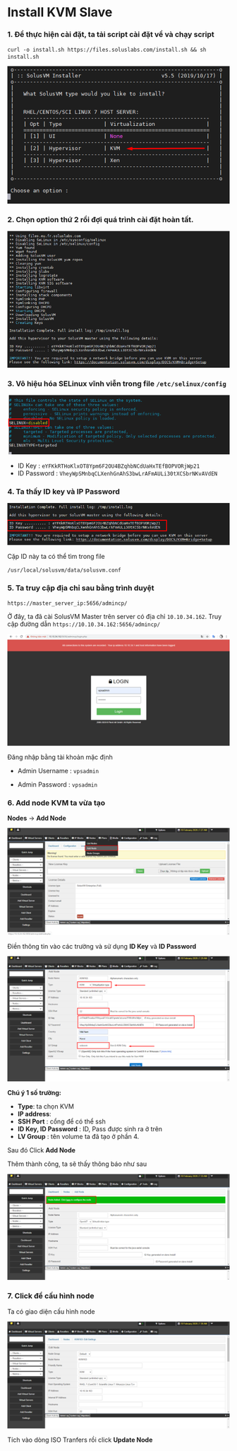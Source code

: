 # Install KVM Slave

### 1. Để thực hiện cài đặt, ta tải script cài đặt về và chạy script

```
curl -o install.sh https://files.soluslabs.com/install.sh && sh install.sh
```
<img src="..\images\Screenshot_6.png">

### 2. Chọn option thứ 2 rồi đợi quá trình cài đặt hoàn tất.

<img src="..\images\Screenshot_7.png">


### 3. Vô hiệu hóa SELinux vĩnh viễn trong file `/etc/selinux/config`

<img src="..\images\Screenshot_8.png">



- ID Key : `eYFKkRTHoKlxOT8Ypm6F2OU4BZqhbNCdUaHxTEfBOPVORjWp21`
- ID Password : `VheyWpSMnbqCLXenhGnAhS3bwLrAFmAULi30tXCSbrNKvAVdEN`

### 4. Ta thấy ID key và IP Password

<img src="..\images\Screenshot_9.png">

Cặp ID này ta có thể tìm trong file
```
/usr/local/solusvm/data/solusvm.conf
```

### 5. Ta truy cập địa chỉ sau bằng trình duyệt 
```
https://master_server_ip:5656/admincp/
```

Ở đây, ta đã cài SolusVM Master trên server có địa chỉ `10.10.34.162`. Truy cập đường dẫn `https://10.10.34.162:5656/admincp/`

<img src="..\images\Screenshot_12.png">

Đăng nhập bằng tài khoản mặc định

- Admin Username : `vpsadmin`
 
- Admin Password : `vpsadmin`

### 6. Add node KVM ta vừa tạo
**Nodes** -> **Add Node**

<img src="..\images\Screenshot_13.png">

Điền thông tin vào các trường và sử dụng **ID Key** và **ID Password**

<img src="..\images\Screenshot_14.png">

**Chú ý 1 số trường:**
- **Type**: ta chọn KVM
- **IP address**: 
- **SSH Port** : cổng để có thể ssh
- **ID Key, ID Password** : ID, Pass được sinh ra ở trên
- **LV Group** : tên volume ta đã tạo ở phần 4.

Sau đó Click **Add Node**

Thêm thành công, ta sẽ thấy thông báo như sau

<img src="..\images\Screenshot_15.png">

### 7. Click để cấu hình node
Ta có giao diện cấu hình node

<img src="..\images\Screenshot_16.png">

Tích vào dòng ISO Tranfers rồi click **Update Node** 